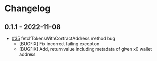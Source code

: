 # Changelog

## 0.1.1 - 2022-11-08
* [#35](https://https://github.com/LOVO-product/x0-js-sdk/pull/35) fetchTokensWithContractAddress method bug
  * [BUGFIX] Fix incorrect failing exception
  * [BUGFIX] Add, return value including metadata of given x0 wallet address
